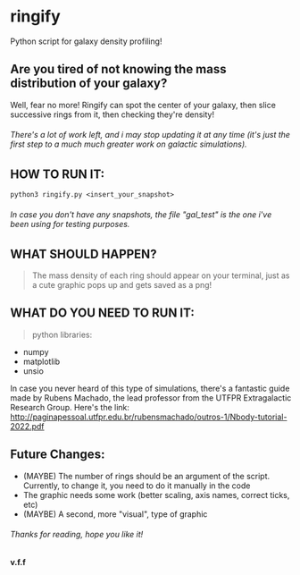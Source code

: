 # ringify
Python script for galaxy density profiling!

## Are you tired of not knowing the mass distribution of your galaxy?
Well, fear no more! Ringify can spot the center of your galaxy, then slice successive rings from it, then checking they're density!

###### There's a lot of work left, and i may stop updating it at any time (it's just the first step to a much much greater work on galactic simulations).


## HOW TO RUN IT:
```
python3 ringify.py <insert_your_snapshot>
```
###### In case you don't have any snapshots, the file "gal_test" is the one i've been using for testing purposes.

## WHAT SHOULD HAPPEN?
> The mass density of each ring should appear on your terminal, just as a cute graphic pops up and gets saved as a png!


## WHAT DO YOU NEED TO RUN IT:

> python libraries:
  - numpy
  - matplotlib
  - unsio
  
  
In case you never heard of this type of simulations, there's a fantastic guide made by Rubens Machado, the lead professor from the UTFPR Extragalactic Research Group. Here's the link: http://paginapessoal.utfpr.edu.br/rubensmachado/outros-1/Nbody-tutorial-2022.pdf

## Future Changes:

- (MAYBE) The number of rings should be an argument of the script. Currently, to change it, you need to do it manually in the code
- The graphic needs some work (better scaling, axis names, correct ticks, etc)
- (MAYBE) A second, more "visual", type of graphic



###### Thanks for reading, hope you like it!
#### v.f.f
